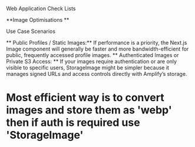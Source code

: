 Web Application Check Lists

**Image Optimisations **

 Use Case Scenarios  

** Public Profiles / Static Images:**
    If performance is a priority,
    the Next.js Image component will generally be faster and more bandwidth-efficient for public, 
    frequently accessed profile images.
** Authenticated Images or Private S3 Access: **
    If your images require authentication or are only visible to specific users,
    StorageImage might be simpler because it manages signed URLs and access controls directly with Amplify’s storage.

# Most efficient way is to convert images and store them as 'webp' then if auth is required use 'StorageImage'
